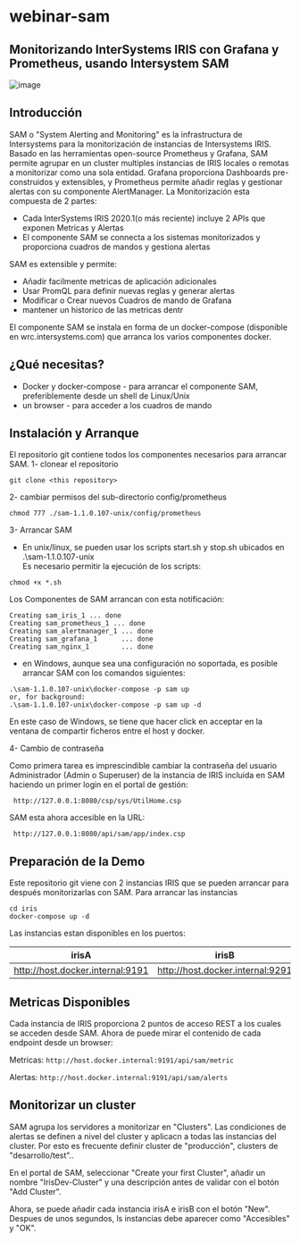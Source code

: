 # webinar-sam
## Monitorizando InterSystems IRIS con Grafana y Prometheus, usando Intersystem SAM

![image](https://user-images.githubusercontent.com/3267753/171156424-4173e400-2db3-4cbb-8002-19960f1788f1.png)

## Introducción
SAM o "System Alerting and Monitoring" es la infrastructura de Intersystems para la monitorización de instancias de Intersystems IRIS. Basado en las herramientas open-source Prometheus y Grafana, SAM permite agrupar en un cluster multiples instancias de IRIS locales o remotas a monitorizar como una sola entidad. Grafana proporciona Dashboards pre-construidos y extensibles, y Prometheus permite añadir reglas y gestionar alertas con su componente AlertManager.
La Monitorización esta compuesta de 2 partes:
* Cada InterSystems IRIS 2020.1(o más reciente) incluye 2 APIs que exponen Metricas y Alertas
* El componente SAM se connecta a los sistemas monitorizados y proporciona cuadros de mandos y gestiona alertas

SAM es extensible y permite:
* Añadir facilmente metricas de aplicación adicionales
* Usar PromQL para definir nuevas reglas y generar alertas
* Modificar o Crear nuevos Cuadros de mando de Grafana
* mantener un historico de las metricas dentr

El componente SAM se instala en forma de un docker-compose (disponible en wrc.intersystems.com) que arranca los varios componentes docker.

## ¿Qué necesitas?
* Docker y docker-compose - para arrancar el componente SAM, preferiblemente desde un shell de Linux/Unix
* un browser - para acceder a los cuadros de mando

## Instalación y Arranque

El repositorio git contiene todos los componentes necesarios para arrancar SAM.
1- clonear el repositorio

```
git clone <this repository>
```

2- cambiar permisos del sub-directorio config/prometheus

```
chmod 777 ./sam-1.1.0.107-unix/config/prometheus
```

3- Arrancar SAM 
* En unix/linux, se pueden usar los scripts start.sh y stop.sh ubicados en .\sam-1.1.0.107-unix\
Es necesario permitir la ejecución de los scripts:

```
chmod +x *.sh
```

Los Componentes de SAM arrancan con esta notificación:
```
Creating sam_iris_1 ... done
Creating sam_prometheus_1 ... done
Creating sam_alertmanager_1 ... done
Creating sam_grafana_1      ... done
Creating sam_nginx_1        ... done
```

* en Windows, aunque sea una configuración no soportada, es posible arrancar SAM con los comandos siguientes:

```
.\sam-1.1.0.107-unix\docker-compose -p sam up 
or, for background:
.\sam-1.1.0.107-unix\docker-compose -p sam up -d
```
En este caso de Windows, se tiene que hacer click en acceptar en la ventana de compartir ficheros entre el host y docker.

4- Cambio de contraseña

Como primera tarea es imprescindible cambiar la contraseña del usuario Administrador (Admin o Superuser) de la instancia de IRIS incluida en SAM haciendo un primer login en el portal de gestión:

```
 http://127.0.0.1:8080/csp/sys/UtilHome.csp
```
SAM esta ahora accesible en la URL:

```
 http://127.0.0.1:8080/api/sam/app/index.csp
```
## Preparación de la Demo

Este repositorio git viene con 2 instancias IRIS que se pueden arrancar para después monitorizarlas con SAM.
Para arrancar las instancias
```
cd iris
docker-compose up -d
```
Las instancias estan disponibles en los puertos:

|   irisA                                |   irisB                                     |
| -------------------------------------- | ------------------------------------------- |
|   http://host.docker.internal:9191     |   http://host.docker.internal:9291          |

## Metricas Disponibles

Cada instancia de IRIS proporciona 2 puntos de acceso REST a los cuales se acceden desde SAM. Ahora de puede mirar el contenido de cada endpoint desde un browser:

Metricas: `http://host.docker.internal:9191/api/sam/metric`

Alertas: `http://host.docker.internal:9191/api/sam/alerts`

## Monitorizar un cluster

SAM agrupa los servidores a monitorizar en "Clusters". Las condiciones de alertas se definen a nivel del cluster y aplicacn a todas las instancias del cluster. Por esto es frecuente definir cluster de "producción", clusters de "desarrollo/test"..

En el portal de SAM, seleccionar "Create your first Cluster", añadir un nombre "IrisDev-Cluster" y una descripción antes de validar con el botón "Add Cluster".

Ahora, se puede añadir cada instancia irisA e irisB con el botón "New". Despues de unos segundos, ls instancias debe aparecer como "Accesibles" y "OK".

